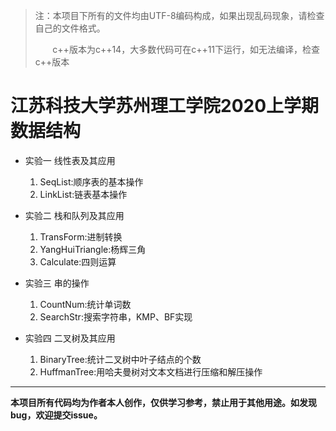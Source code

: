>注：本项目下所有的文件均由UTF-8编码构成，如果出现乱码现象，请检查自己的文件格式。
>
>       c++版本为c++14，大多数代码可在c++11下运行，如无法编译，检查c++版本

# **江苏科技大学苏州理工学院2020上学期数据结构**

- 实验一 线性表及其应用

    1. SeqList:顺序表的基本操作
    2. LinkList:链表基本操作

- 实验二 栈和队列及其应用

    1. TransForm:进制转换
    2. YangHuiTriangle:杨辉三角
    3. Calculate:四则运算

- 实验三 串的操作
    1. CountNum:统计单词数
    2. SearchStr:搜索字符串，KMP、BF实现

- 实验四 二叉树及其应用
    1. BinaryTree:统计二叉树中叶子结点的个数
    2. HuffmanTree:用哈夫曼树对文本文档进行压缩和解压操作
---
**本项目所有代码均为作者本人创作，仅供学习参考，禁止用于其他用途。如发现bug，欢迎提交issue。**